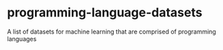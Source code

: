 # programming-language-datasets
A list of datasets for machine learning that are comprised of programming languages
